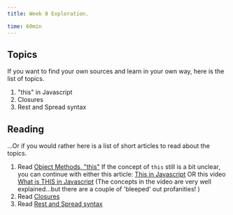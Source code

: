 ```yaml
---
title: Week 8 Exploration.

time: 60min
---
```


## Topics

If you want to find your own sources and learn in your own way, here is the list of topics.

1. "this" in Javascript
2. Closures
3. Rest and Spread syntax

## Reading

...Or if you would rather here is a list of short articles to read about the topics.

1. Read [Object Methods, "this"](https://javascript.info/object-methods)
    If the concept of `this` still is a bit unclear, you can continue with either this article: [This in Javascript](https://zellwk.com/blog/this/) OR this video [What is THIS in Javascript](https://www.youtube.com/watch?v=fVXp7ZWjlO4) (The concepts in the video are very well explained...but there are a
            couple of 'bleeped' out profanities! )
2. Read [Closures](https://javascript.info/closure)
3. Read [Rest and Spread syntax](https://javascript.info/rest-parameters-spread)
